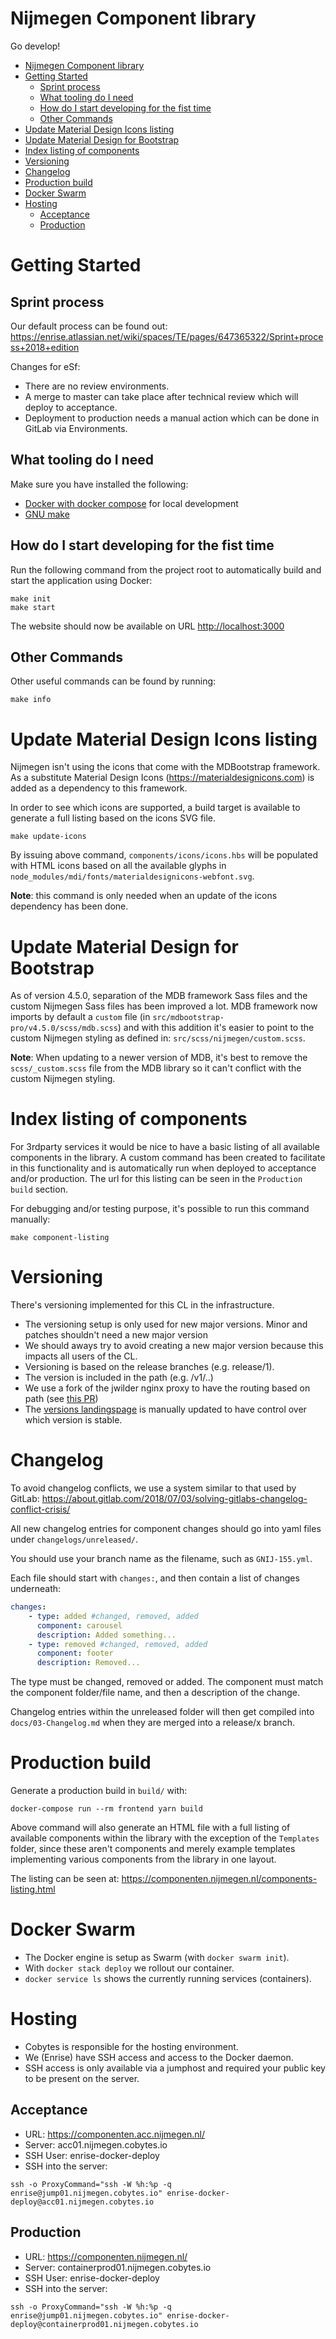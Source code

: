 # Nijmegen Component library

Go develop!

- [Nijmegen Component library](#nijmegen-component-library)
- [Getting Started](#getting-started)
  - [Sprint process](#sprint-process)
  - [What tooling do I need](#what-tooling-do-i-need)
  - [How do I start developing for the fist time](#how-do-i-start-developing-for-the-fist-time)
  - [Other Commands](#other-commands)
- [Update Material Design Icons listing](#update-material-design-icons-listing)
- [Update Material Design for Bootstrap](#update-material-design-for-bootstrap)
- [Index listing of components](#index-listing-of-components)
- [Versioning](#versioning)
- [Changelog](#changelog)
- [Production build](#production-build)
- [Docker Swarm](#docker-swarm)
- [Hosting](#hosting)
  - [Acceptance](#acceptance)
  - [Production](#production)

# Getting Started

## Sprint process

Our default process can be found out:
https://enrise.atlassian.net/wiki/spaces/TE/pages/647365322/Sprint+process+2018+edition

Changes for eSf:

-   There are no review environments.
-   A merge to master can take place after technical review which will deploy to acceptance.
-   Deployment to production needs a manual action which can be done in GitLab via Environments.

## What tooling do I need

Make sure you have installed the following:

-   [Docker with docker compose](https://docs.docker.com/install/) for local development
-   [GNU make](https://www.gnu.org/software/make/)

## How do I start developing for the fist time

Run the following command from the project root to automatically build and start the application using Docker:

```shell
make init
make start
```

The website should now be available on URL <http://localhost:3000>

## Other Commands

Other useful commands can be found by running:

```shell
make info
```

# Update Material Design Icons listing

Nijmegen isn't using the icons that come with the MDBootstrap framework.
As a substitute Material Design Icons (https://materialdesignicons.com) is added as a dependency to this framework.

In order to see which icons are supported, a build target is available to generate a full listing based on the icons SVG file.

```shell
make update-icons
```

By issuing above command, `components/icons/icons.hbs` will be populated with HTML icons based on all the available glyphs in `node_modules/mdi/fonts/materialdesignicons-webfont.svg`.

**Note**: this command is only needed when an update of the icons dependency has been done.

# Update Material Design for Bootstrap

As of version 4.5.0, separation of the MDB framework Sass files and the custom Nijmegen Sass files has been improved a lot.
MDB framework now imports by default a `custom` file (in `src/mdbootstrap-pro/v4.5.0/scss/mdb.scss`) and with this addition it's easier to point to the custom Nijmegen styling as defined in: `src/scss/nijmegen/custom.scss`.

**Note**: When updating to a newer version of MDB, it's best to remove the `scss/_custom.scss` file from the MDB library so it can't conflict with the custom Nijmegen styling.

# Index listing of components

For 3rdparty services it would be nice to have a basic listing of all available components in the library. A custom command has been created to facilitate in this functionality and is automatically run when deployed to acceptance and/or production. The url for this listing can be seen in the `Production build` section.

For debugging and/or testing purpose, it's possible to run this command manually:

```shell
make component-listing
```

# Versioning

There's versioning implemented for this CL in the infrastructure.

-   The versioning setup is only used for new major versions. Minor and patches shouldn't need a new major version
-   We should aways try to avoid creating a new major version because this impacts all users of the CL.
-   Versioning is based on the release branches (e.g. release/1).
-   The version is included in the path (e.g. /v1/..)
-   We use a fork of the jwilder nginx proxy to have the routing based on path (see [this PR](https://github.com/jwilder/nginx-proxy/pull/1083))
-   The [versions landingspage](public/versions.html) is manually updated to have control over which version is stable.

# Changelog

To avoid changelog conflicts, we use a system similar to that used by GitLab:
https://about.gitlab.com/2018/07/03/solving-gitlabs-changelog-conflict-crisis/

All new changelog entries for component changes should go into yaml files under `changelogs/unreleased/`.

You should use your branch name as the filename, such as `GNIJ-155.yml`.

Each file should start with `changes:`, and then contain a list of changes underneath:

```yaml
changes:
    - type: added #changed, removed, added
      component: carousel
      description: Added something...
    - type: removed #changed, removed, added
      component: footer
      description: Removed...
```

The type must be changed, removed or added. The component must match the component folder/file name, and then a description of the change.

Changelog entries within the unreleased folder will then get compiled into `docs/03-Changelog.md` when they are merged into a release/x branch.

# Production build

Generate a production build in `build/` with:

    docker-compose run --rm frontend yarn build

Above command will also generate an HTML file with a full listing of available components within the library with the exception of the `Templates` folder, since these aren't components and merely example templates implementing various components from the library in one layout.

The listing can be seen at: https://componenten.nijmegen.nl/components-listing.html

# Docker Swarm

-   The Docker engine is setup as Swarm (with `docker swarm init`).
-   With `docker stack deploy` we rollout our container.
-   `docker service ls` shows the currently running services (containers).

# Hosting

-   Cobytes is responsible for the hosting environment.
-   We (Enrise) have SSH access and access to the Docker daemon.
-   SSH access is only available via a jumphost and required your public key to be present on the server.

## Acceptance

-   URL: <https://componenten.acc.nijmegen.nl/>
-   Server: acc01.nijmegen.cobytes.io
-   SSH User: enrise-docker-deploy
-   SSH into the server:

```shell
ssh -o ProxyCommand="ssh -W %h:%p -q enrise@jump01.nijmegen.cobytes.io" enrise-docker-deploy@acc01.nijmegen.cobytes.io
```

## Production

-   URL: <https://componenten.nijmegen.nl/>
-   Server: containerprod01.nijmegen.cobytes.io
-   SSH User: enrise-docker-deploy
-   SSH into the server:

```shell
ssh -o ProxyCommand="ssh -W %h:%p -q enrise@jump01.nijmegen.cobytes.io" enrise-docker-deploy@containerprod01.nijmegen.cobytes.io
```
